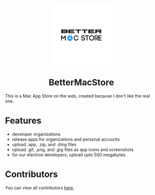 <p align="center">
    <img src="/public/img/logo/transparent.svg" width="200px">

<h1 align="center">BetterMacStore</h1>
</p>

This is a Mac App Store on the web, created because I don't like the real one.

# Features

* developer organizations
* release apps for organizations and personal accounts
* upload .app, .zip, and .dmg files
* upload .gif, .png, and .jpg files as app icons and screenshots
* for our electron developers, upload upto 500 megabytes

# Contributors

You can view all contributors [here](https://github.com/bruggg/BetterMacStore/graphs/contributors).